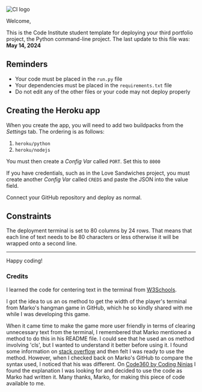 ![CI logo](https://codeinstitute.s3.amazonaws.com/fullstack/ci_logo_small.png)

Welcome,

This is the Code Institute student template for deploying your third portfolio project, the Python command-line project. The last update to this file was: **May 14, 2024**

## Reminders

- Your code must be placed in the `run.py` file
- Your dependencies must be placed in the `requirements.txt` file
- Do not edit any of the other files or your code may not deploy properly

## Creating the Heroku app

When you create the app, you will need to add two buildpacks from the _Settings_ tab. The ordering is as follows:

1. `heroku/python`
2. `heroku/nodejs`

You must then create a _Config Var_ called `PORT`. Set this to `8000`

If you have credentials, such as in the Love Sandwiches project, you must create another _Config Var_ called `CREDS` and paste the JSON into the value field.

Connect your GitHub repository and deploy as normal.

## Constraints

The deployment terminal is set to 80 columns by 24 rows. That means that each line of text needs to be 80 characters or less otherwise it will be wrapped onto a second line.

---

Happy coding!


### Credits

I learned the code for centering text in the terminal from [W3Schools](https://www.w3schools.com/python/trypython.asp?filename=demo_ref_string_center2).

I got the idea to us an os method to get the width of the player's terminal from Marko's hangman game in GitHub, which he so kindly shared with me while I was developing this game.

When it came time to make the game more user friendly in terms of clearing unnecessary text from the terminal, I remembered that Marko mentioned a method to do this in his README file. I could see that he used an os method involving 'cls', but I wanted to understand it better before using it. I found some information on [stack overflow](https://stackoverflow.com/questions/63855637/clearing-the-terminal-for-my-python-text-adventure) and then felt I was ready to use the method. However, when I checked back on Marko's GitHub to compare the syntax used, I noticed that his was different. On [Code360 by Coding Ninjas](https://www.naukri.com/code360/library/how-to-clear-a-screen-in-python) I found the explanation I was looking for and decided to use the code as Marko had written it. Many thanks, Marko, for making this piece of code available to me.